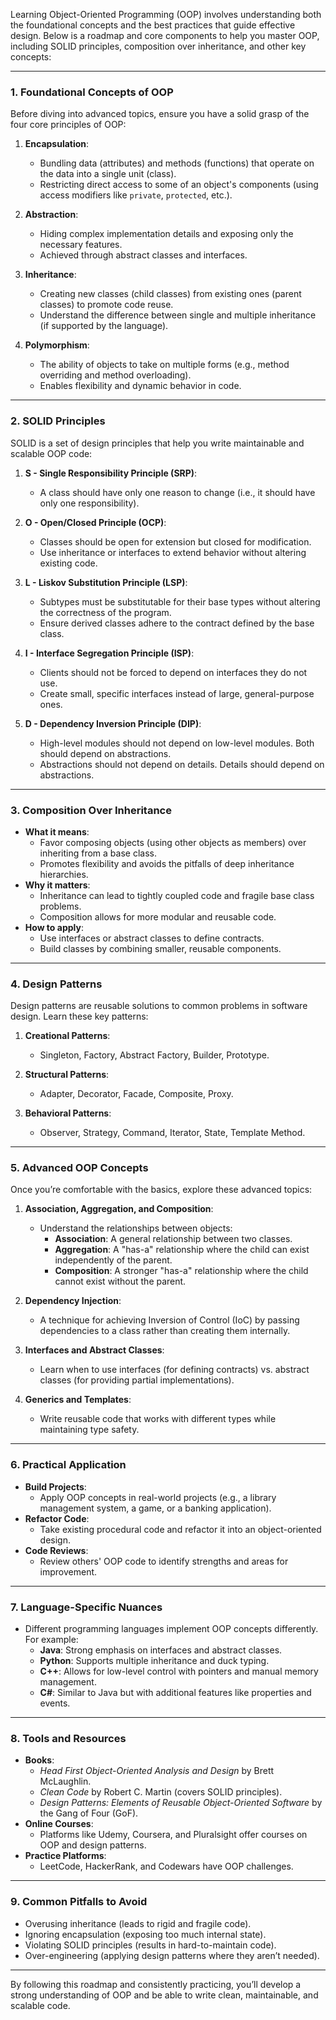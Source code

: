 Learning Object-Oriented Programming (OOP) involves understanding both the foundational concepts and the best practices that guide effective design. Below is a roadmap and core components to help you master OOP, including SOLID principles, composition over inheritance, and other key concepts:

---

### **1. Foundational Concepts of OOP**
Before diving into advanced topics, ensure you have a solid grasp of the four core principles of OOP:

1. **Encapsulation**:
   - Bundling data (attributes) and methods (functions) that operate on the data into a single unit (class).
   - Restricting direct access to some of an object's components (using access modifiers like `private`, `protected`, etc.).

2. **Abstraction**:
   - Hiding complex implementation details and exposing only the necessary features.
   - Achieved through abstract classes and interfaces.

3. **Inheritance**:
   - Creating new classes (child classes) from existing ones (parent classes) to promote code reuse.
   - Understand the difference between single and multiple inheritance (if supported by the language).

4. **Polymorphism**:
   - The ability of objects to take on multiple forms (e.g., method overriding and method overloading).
   - Enables flexibility and dynamic behavior in code.

---

### **2. SOLID Principles**
SOLID is a set of design principles that help you write maintainable and scalable OOP code:

1. **S - Single Responsibility Principle (SRP)**:
   - A class should have only one reason to change (i.e., it should have only one responsibility).

2. **O - Open/Closed Principle (OCP)**:
   - Classes should be open for extension but closed for modification.
   - Use inheritance or interfaces to extend behavior without altering existing code.

3. **L - Liskov Substitution Principle (LSP)**:
   - Subtypes must be substitutable for their base types without altering the correctness of the program.
   - Ensure derived classes adhere to the contract defined by the base class.

4. **I - Interface Segregation Principle (ISP)**:
   - Clients should not be forced to depend on interfaces they do not use.
   - Create small, specific interfaces instead of large, general-purpose ones.

5. **D - Dependency Inversion Principle (DIP)**:
   - High-level modules should not depend on low-level modules. Both should depend on abstractions.
   - Abstractions should not depend on details. Details should depend on abstractions.

---

### **3. Composition Over Inheritance**
- **What it means**:
  - Favor composing objects (using other objects as members) over inheriting from a base class.
  - Promotes flexibility and avoids the pitfalls of deep inheritance hierarchies.
- **Why it matters**:
  - Inheritance can lead to tightly coupled code and fragile base class problems.
  - Composition allows for more modular and reusable code.
- **How to apply**:
  - Use interfaces or abstract classes to define contracts.
  - Build classes by combining smaller, reusable components.

---

### **4. Design Patterns**
Design patterns are reusable solutions to common problems in software design. Learn these key patterns:

1. **Creational Patterns**:
   - Singleton, Factory, Abstract Factory, Builder, Prototype.

2. **Structural Patterns**:
   - Adapter, Decorator, Facade, Composite, Proxy.

3. **Behavioral Patterns**:
   - Observer, Strategy, Command, Iterator, State, Template Method.

---

### **5. Advanced OOP Concepts**
Once you’re comfortable with the basics, explore these advanced topics:

1. **Association, Aggregation, and Composition**:
   - Understand the relationships between objects:
     - **Association**: A general relationship between two classes.
     - **Aggregation**: A "has-a" relationship where the child can exist independently of the parent.
     - **Composition**: A stronger "has-a" relationship where the child cannot exist without the parent.

2. **Dependency Injection**:
   - A technique for achieving Inversion of Control (IoC) by passing dependencies to a class rather than creating them internally.

3. **Interfaces and Abstract Classes**:
   - Learn when to use interfaces (for defining contracts) vs. abstract classes (for providing partial implementations).

4. **Generics and Templates**:
   - Write reusable code that works with different types while maintaining type safety.

---

### **6. Practical Application**
- **Build Projects**:
  - Apply OOP concepts in real-world projects (e.g., a library management system, a game, or a banking application).
- **Refactor Code**:
  - Take existing procedural code and refactor it into an object-oriented design.
- **Code Reviews**:
  - Review others' OOP code to identify strengths and areas for improvement.

---

### **7. Language-Specific Nuances**
- Different programming languages implement OOP concepts differently. For example:
  - **Java**: Strong emphasis on interfaces and abstract classes.
  - **Python**: Supports multiple inheritance and duck typing.
  - **C++**: Allows for low-level control with pointers and manual memory management.
  - **C#**: Similar to Java but with additional features like properties and events.

---

### **8. Tools and Resources**
- **Books**:
  - *Head First Object-Oriented Analysis and Design* by Brett McLaughlin.
  - *Clean Code* by Robert C. Martin (covers SOLID principles).
  - *Design Patterns: Elements of Reusable Object-Oriented Software* by the Gang of Four (GoF).
- **Online Courses**:
  - Platforms like Udemy, Coursera, and Pluralsight offer courses on OOP and design patterns.
- **Practice Platforms**:
  - LeetCode, HackerRank, and Codewars have OOP challenges.

---

### **9. Common Pitfalls to Avoid**
- Overusing inheritance (leads to rigid and fragile code).
- Ignoring encapsulation (exposing too much internal state).
- Violating SOLID principles (results in hard-to-maintain code).
- Over-engineering (applying design patterns where they aren’t needed).

---

By following this roadmap and consistently practicing, you’ll develop a strong understanding of OOP and be able to write clean, maintainable, and scalable code.
